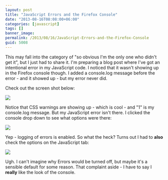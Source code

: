 ```yaml
---
layout: post
title: "JavaScript Errors and the Firefox Console"
date: "2013-08-16T08:08:00+06:00"
categories: [javascript]
tags: []
banner_image: 
permalink: /2013/08/16/JavaScript-Errors-and-the-Firefox-Console
guid: 5008
---
```


This may fall into the category of "so obvious I'm the only one who didn't get it", but I just had to share it. I'm preparing a blog post where I've got an intentional error in my JavaScript code. I noticed that it wasn't showing up in the Firefox console though. I added a console.log message before the error - and it showed up - but my error never did.
<!--more-->
Check out the screen shot below:

<img src="https://static.raymondcamden.com/images/Screenshot_8_16_13_7_04_AM.png" />

Notice that CSS warnings are showing up - which is cool - and "1" is my console.log message. But my JavaScript error isn't there. I clicked the console drop down to see what options were there:

<img src="https://static.raymondcamden.com/images/Screen Shot 2013-08-16 at 7.06.24 AM.png" />

Yep - logging of errors is enabled. So what the heck? Turns out I had to <strong>also</strong> check the options on the JavaScript tab:

<img src="https://static.raymondcamden.com/images/Screen Shot 2013-08-16 at 7.07.25 AM.png" />

Ugh. I can't imagine why Errors would be turned off, but maybe it's a sensible default for some reason. That complaint aside - I have to say I <strong>really</strong> like the look of the console.